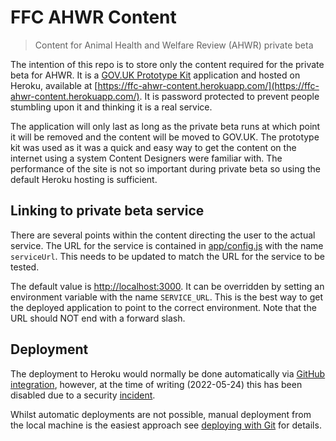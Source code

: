 # FFC AHWR Content

> Content for Animal Health and Welfare Review (AHWR) private beta

The intention of this repo is to store only the content required for the
private beta for AHWR. It is a
[GOV.UK Prototype Kit](https://govuk-prototype-kit.herokuapp.com/docs)
application and hosted on Heroku, available at
[https://ffc-ahwr-content.herokuapp.com/](https://ffc-ahwr-content.herokuapp.com/).
It is password protected to prevent people stumbling upon it and thinking it is
a real service.

The application will only last as long as the private beta runs at which point
it will be removed and the content will be moved to GOV.UK. The prototype kit
was used as it was a quick and easy way to get the content on the internet
using a system Content Designers were familiar with. The performance of the
site is not so important during private beta so using the default Heroku
hosting is sufficient.

## Linking to private beta service

There are several points within the content directing the user to the actual
service. The URL for the service is contained in [app/config.js](app/config.js)
with the name `serviceUrl`. This needs to be updated to match the URL for the
service to be tested.

The default value is [http://localhost:3000](http://localhost:3000). It can be
overridden by setting an environment variable with the name `SERVICE_URL`. This
is the best way to get the deployed application to point to the correct
environment. Note that the URL should NOT end with a forward slash.

## Deployment

The deployment to Heroku would normally be done automatically via
[GitHub integration](https://devcenter.heroku.com/articles/github-integration),
however, at the time of writing (2022-05-24) this has been disabled due to a
security [incident](https://status.heroku.com/incidents/2413).

Whilst automatic deployments are not possible, manual deployment from the local
machine is the easiest approach see
[deploying with Git](https://devcenter.heroku.com/articles/git) for details.
